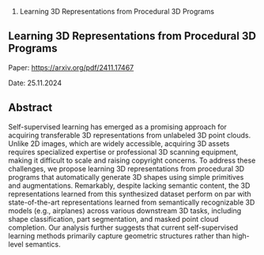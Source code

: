1. Learning 3D Representations from Procedural 3D Programs


## Learning 3D Representations from Procedural 3D Programs

Paper: https://arxiv.org/pdf/2411.17467

Date: 25.11.2024

## Abstract
Self-supervised learning has emerged as a promising approach for acquiring transferable 3D representations from unlabeled 3D point clouds. Unlike 2D images, which are widely accessible, acquiring 3D assets requires specialized expertise or professional 3D scanning equipment, making it difficult to scale and raising copyright concerns. To address these challenges, we propose learning 3D representations from procedural 3D programs that automatically generate 3D shapes using simple primitives and augmentations. Remarkably, despite lacking semantic content, the 3D representations learned from this synthesized dataset perform on par with state-of-the-art representations learned from semantically recognizable 3D models (e.g., airplanes) across various downstream 3D tasks, including shape classification, part segmentation, and masked point cloud completion. Our analysis further suggests that current self-supervised learning methods primarily capture geometric structures rather than high-level semantics.
